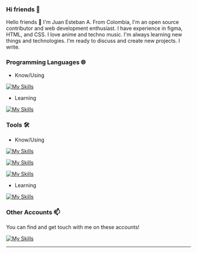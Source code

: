 
### Hi friends 👋

Hello friends 👋
I'm Juan Esteban A. From Colombia, I'm an open source contributor and web development enthusiast. I have experience in figma, HTML, and CSS. I love anime and techno music. I'm always learning new things and technologies. I'm ready to discuss and create new projects. I write.


### Programming Languages 🌐

- Know/Using
  
[![My Skills](https://skillicons.dev/icons?i=js,html,css)](https://skillicons.dev)

- Learning

[![My Skills](https://skillicons.dev/icons?i=js,java,php,py)](https://skillicons.dev)

### Tools 🛠️

- Know/Using
  
[![My Skills](https://skillicons.dev/icons?i=figma,ai,ps,wordpress,github,git,&theme=dark)](https://skillicons.dev)

[![My Skills](https://skillicons.dev/icons?i=nodejs,aws,postman,vercel,visualstudio,vscode,codepen,windows,powershell,express,npm&theme=dark)](https://skillicons.dev)

[![My Skills](https://skillicons.dev/icons?i=mongodb,mysql,&theme=dark)](https://skillicons.dev)

- Learning
 
[![My Skills](https://skillicons.dev/icons?i=htmx,notion,pr,react,ts,ubuntu,docker,azure,angular,androidstudio&theme=dark)](https://skillicons.dev)


### Other Accounts 📫

You can find and get touch with me on these accounts!

[![My Skills](https://skillicons.dev/icons?i=mongodb,mysql,&theme=dark)](https://skillicons.dev)

---
